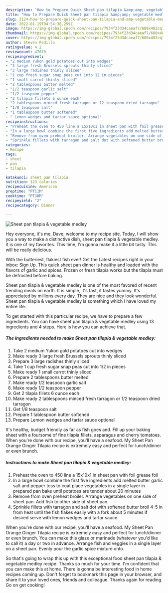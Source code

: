 ```yaml
---
description: "How to Prepare Quick Sheet pan tilapia &amp;amp; vegetable medley"
title: "How to Prepare Quick Sheet pan tilapia &amp;amp; vegetable medley"
slug: 2124-how-to-prepare-quick-sheet-pan-tilapia-and-amp-vegetable-medley
date: 2022-01-19T04:54:38.259Z
image: https://img-global.cpcdn.com/recipes/7934f23d34caeaf7/680x482cq70/sheet-pan-tilapia-vegetable-medley-recipe-main-photo.jpg
thumbnail: https://img-global.cpcdn.com/recipes/7934f23d34caeaf7/680x482cq70/sheet-pan-tilapia-vegetable-medley-recipe-main-photo.jpg
cover: https://img-global.cpcdn.com/recipes/7934f23d34caeaf7/680x482cq70/sheet-pan-tilapia-vegetable-medley-recipe-main-photo.jpg
author: Steven Padilla
ratingvalue: 4.2
reviewcount: 47670
recipeingredient:
- "2 medium Yukon gold potatoes cut into wedges"
- "3 large fresh Brussels sprouts thinly sliced"
- "3 large radishes thinly sliced"
- "1 cup fresh sugar snap peas cut into 12 in pieces"
- "1 small carrot thinly sliced"
- "2 tablespoons butter melted"
- "1/2 teaspoon garlic salt"
- "1/2 teaspoon pepper"
- "2 tilapia fillets 6 ounce each"
- "2 tablespoons minced fresh tarragon or 12 teaspoon dried tarragon"
- "1/8 teaspoon salt"
- "1 tablespoon butter softened"
- " Lemon wedges and tartar sauce optional"
recipeinstructions:
- "Preheat the oven to 450 line a 15x10x1 in sheet pan with foil grease foil"
- "In a large bowl combine the first five ingredients add melted butter garlic salt and pepper toss to coat place vegetables in a single layer in prepared pan bake until potatoes are tender about 20 minutes"
- "Remove from oven preheat broiler. Arrange vegetables on one side of sheet pan. Add fish to other side of sheet pan."
- "Sprinkle fillets with tarragon and salt dot with softened butter broil 4-5 in from heat until the fish flakes easily with a fork about 5 minutes if desired serve with lemon wedges and tartar sauce."
categories:
- Recipe
tags:
- sheet
- pan
- tilapia

katakunci: sheet pan tilapia 
nutrition: 123 calories
recipecuisine: American
preptime: "PT11M"
cooktime: "PT30M"
recipeyield: "2"
recipecategory: Dinner

---
```



![Sheet pan tilapia &amp; vegetable medley](https://img-global.cpcdn.com/recipes/7934f23d34caeaf7/680x482cq70/sheet-pan-tilapia-vegetable-medley-recipe-main-photo.jpg)

Hey everyone, it's me, Dave, welcome to my recipe site. Today, I will show you a way to make a distinctive dish, sheet pan tilapia &amp; vegetable medley. It is one of my favorites. This time, I'm gonna make it a little bit tasty. This will be really delicious.

With the butteriest, flakiest fish ever! Get the Latest recipes right in your inbox: Sign Up. This quick sheet pan dinner is healthy and loaded with the flavors of garlic and spices. Frozen or fresh tilapia works but the tilapia must be defrosted before baking.

Sheet pan tilapia &amp; vegetable medley is one of the most favored of recent trending meals on earth. It is simple, it's fast, it tastes yummy. It's appreciated by millions every day. They are nice and they look wonderful. Sheet pan tilapia &amp; vegetable medley is something which I have loved my entire life.


To get started with this particular recipe, we have to prepare a few ingredients. You can have sheet pan tilapia &amp; vegetable medley using 13 ingredients and 4 steps. Here is how you can achieve that.

<!--inarticleads1-->

##### The ingredients needed to make Sheet pan tilapia &amp; vegetable medley:

1. Take 2 medium Yukon gold potatoes cut into wedges
1. Make ready 3 large fresh Brussels sprouts thinly sliced
1. Prepare 3 large radishes thinly sliced
1. Take 1 cup fresh sugar snap peas cut into 1/2 in pieces
1. Make ready 1 small carrot thinly sliced
1. Prepare 2 tablespoons butter melted
1. Make ready 1/2 teaspoon garlic salt
1. Make ready 1/2 teaspoon pepper
1. Get 2 tilapia fillets 6 ounce each
1. Make ready 2 tablespoons minced fresh tarragon or 1/2 teaspoon dried tarragon
1. Get 1/8 teaspoon salt
1. Prepare 1 tablespoon butter softened
1. Prepare  Lemon wedges and tartar sauce optional


It&#39;s healthy, budget friendly as far as fish goes and. Fill up your baking sheet with a foursome of fine tilapia fillets, asparagus and cherry tomatoes. When you&#39;re done with our recipe, you&#39;ll have a seafood. My Sheet Pan Orange Ginger Tilapia recipe is extremely easy and perfect for lunch/dinner or even brunch. 

<!--inarticleads2-->

##### Instructions to make Sheet pan tilapia &amp; vegetable medley:

1. Preheat the oven to 450 line a 15x10x1 in sheet pan with foil grease foil
1. In a large bowl combine the first five ingredients add melted butter garlic salt and pepper toss to coat place vegetables in a single layer in prepared pan bake until potatoes are tender about 20 minutes
1. Remove from oven preheat broiler. Arrange vegetables on one side of sheet pan. Add fish to other side of sheet pan.
1. Sprinkle fillets with tarragon and salt dot with softened butter broil 4-5 in from heat until the fish flakes easily with a fork about 5 minutes if desired serve with lemon wedges and tartar sauce.


When you&#39;re done with our recipe, you&#39;ll have a seafood. My Sheet Pan Orange Ginger Tilapia recipe is extremely easy and perfect for lunch/dinner or even brunch. You can make this glaze or marinade (whatever you&#39;d like to call it) a day or two in advance. Arrange fish and veggies in a single layer on a sheet pan. Evenly pour the garlic spice mixture onto. 

So that's going to wrap this up with this exceptional food sheet pan tilapia &amp; vegetable medley recipe. Thanks so much for your time. I'm confident that you can make this at home. There is gonna be interesting food in home recipes coming up. Don't forget to bookmark this page in your browser, and share it to your loved ones, friends and colleague. Thanks again for reading. Go on get cooking!
